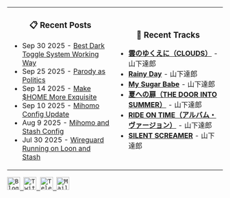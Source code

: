 <div align="center">
  <table>
    <tr>
      <td>
        <div align="center">
          <h3>📋 Recent Posts</h3>
        </div>
        <div align="left">
        
<!-- feed start -->
- Sep 30 2025 - [Best Dark Toggle System Working Way](https://gholts.top/posts/best-dark-toggle-system/)
- Sep 25 2025 - [Parody as Politics](https://gholts.top/posts/parody-as-politics/)
- Sep 14 2025 - [Make $HOME More Exquisite](https://gholts.top/posts/home-dir-organization/)
- Sep 10 2025 - [Mihomo Config Update](https://gholts.top/posts/yaml-update/)
- Aug 9 2025 - [Mihomo and Stash Config](https://gholts.top/posts/yaml/)
- Jul 30 2025 - [Wireguard Running on Loon and Stash](https://gholts.top/posts/wireguard/)
<!-- feed end -->
        
</div>
      </td>
      <td>
        <div align="center">
          <h3>🎵 Recent Tracks</h3>
        </div>
        <div align="left">
        
<!--START_LASTFM_RECENT:{"rows": 6}-->
- **[雲のゆくえに（CLOUDS）](https://www.last.fm/music/%E5%B1%B1%E4%B8%8B%E9%81%94%E9%83%8E/_/%E9%9B%B2%E3%81%AE%E3%82%86%E3%81%8F%E3%81%88%E3%81%AB%EF%BC%88CLOUDS%EF%BC%89)** - 山下達郎<br/>
- **[Rainy Day](https://www.last.fm/music/%E5%B1%B1%E4%B8%8B%E9%81%94%E9%83%8E/_/Rainy+Day)** - 山下達郎<br/>
- **[My Sugar Babe](https://www.last.fm/music/%E5%B1%B1%E4%B8%8B%E9%81%94%E9%83%8E/_/My+Sugar+Babe)** - 山下達郎<br/>
- **[夏への扉（THE DOOR INTO SUMMER）](https://www.last.fm/music/%E5%B1%B1%E4%B8%8B%E9%81%94%E9%83%8E/_/%E5%A4%8F%E3%81%B8%E3%81%AE%E6%89%89%EF%BC%88THE+DOOR+INTO+SUMMER%EF%BC%89)** - 山下達郎<br/>
- **[RIDE ON TIME（アルバム・ヴァージョン）](https://www.last.fm/music/%E5%B1%B1%E4%B8%8B%E9%81%94%E9%83%8E/_/RIDE+ON+TIME%EF%BC%88%E3%82%A2%E3%83%AB%E3%83%90%E3%83%A0%E3%83%BB%E3%83%B4%E3%82%A1%E3%83%BC%E3%82%B8%E3%83%A7%E3%83%B3%EF%BC%89)** - 山下達郎<br/>
- **[SILENT SCREAMER](https://www.last.fm/music/%E5%B1%B1%E4%B8%8B%E9%81%94%E9%83%8E/_/SILENT+SCREAMER)** - 山下達郎<br/>
<!--END_LASTFM_RECENT-->
        
</div>
      </td>
    </tr>
  </table>
</div>

<div align="left">
  <kbd>
    <a href="https://gholts.top/">
      <img
        src="https://img.shields.io/badge/Blog-black?logo=astro&logoColor=white&style=flat"
        alt="Blog"
        height="30"
      />
    </a>
  </kbd>
  <kbd>
    <a href="https://x.com/GhostMxv/">
      <img
        src="https://img.shields.io/badge/Twitter-black?logo=x&logoColor=white&style=flat"
        alt="Twitter"
        height="30"
      />
    </a>
  </kbd>
  <kbd>
    <a href="https://t.me/Gholts0c/">
      <img
        src="https://img.shields.io/badge/Telegram-blue?logo=telegram&logoColor=white&style=flat"
        alt="Telegram"
        height="30"
      />
    </a>
  </kbd>
  <kbd>
    <a href="mailto:gholts0@icloud.com">
      <img
        src="https://img.shields.io/badge/Mail-red?logo=gmail&logoColor=white&style=flat"
        alt="Mail"
        height="30"
      />
    </a>
  </kbd>
</div>
